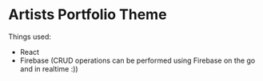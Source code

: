 Artists Portfolio Theme
========================

Things used:
- React
- Firebase (CRUD operations can be performed using Firebase on the go and in realtime :))
